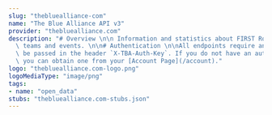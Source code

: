 ```yaml
---
slug: "thebluealliance-com"
name: "The Blue Alliance API v3"
provider: "thebluealliance.com"
description: "# Overview \n\n Information and statistics about FIRST Robotics Competition\
  \ teams and events. \n\n# Authentication \n\nAll endpoints require an Auth Key to\
  \ be passed in the header `X-TBA-Auth-Key`. If you do not have an auth key yet,\
  \ you can obtain one from your [Account Page](/account)."
logo: "thebluealliance.com-logo.png"
logoMediaType: "image/png"
tags:
- name: "open_data"
stubs: "thebluealliance.com-stubs.json"
---
```

